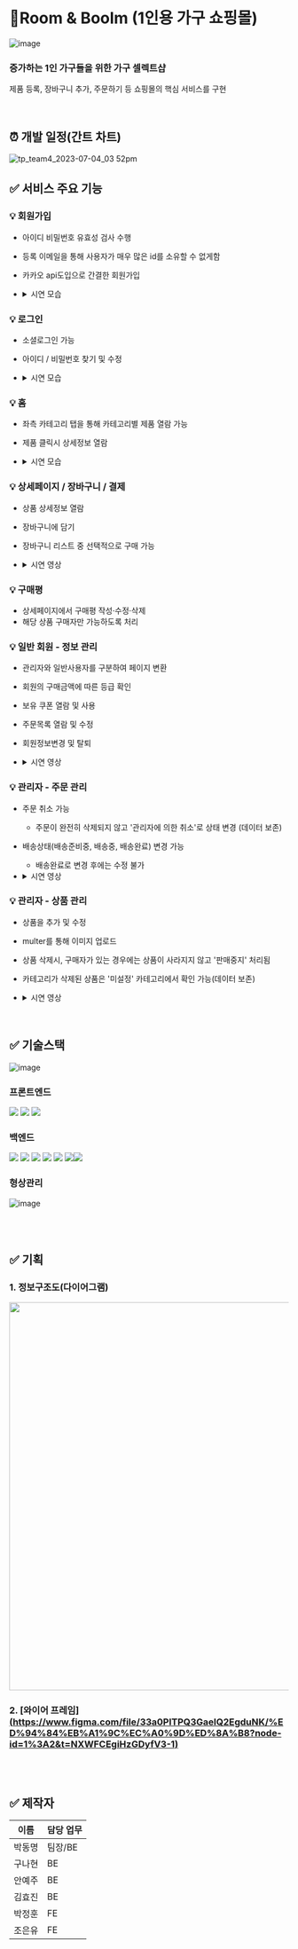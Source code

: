 # 🤗Room & Boolm (1인용 가구 쇼핑몰)


![image](https://github.com/GAW00/tp_team4/assets/125619374/384351ec-8035-4f30-ac38-4e4bab51893d)

### 증가하는 1인 가구들을 위한 가구 셀렉트샵

제품 등록, 장바구니 추가, 주문하기 등 쇼핑몰의 핵심 서비스를 구현

<br/>

## ⏰ 개발 일정(간트 차트)
![tp_team4_2023-07-04_03 52pm](https://github.com/GAW00/tp_team4/assets/125619374/09f0b865-fd3e-43bc-bbbe-167f696c1a12)


## ✅ 서비스 주요 기능

### 💡 회원가입
- 아이디 비밀번호 유효성 검사 수행
- 등록 이메일을 통해 사용자가 매우 많은 id를 소유할 수 없게함
- 카카오 api도입으로 간결한 회원가입
- <details><summary>시연 모습</summary>

  ![image](https://github.com/GAW00/tp_team4/assets/125619374/1694c2ce-e442-4aa9-b5c0-5d00f18948fd)

  </details>

### 💡 로그인
- 소셜로그인 가능
- 아이디 / 비밀번호 찾기 및 수정
- <details><summary>시연 모습</summary>

  ![image](https://github.com/GAW00/tp_team4/assets/125619374/a59e41b9-6709-43ae-8079-57c7bb88fa8a)
  ![image](https://github.com/GAW00/tp_team4/assets/125619374/650579bd-d0c9-4e2b-b35a-acf1454247de)

  </details>

### 💡 홈
- 좌측 카테고리 탭을 통해 카테고리별 제품 열람 가능
- 제품 클릭시 상세정보 열람
- <details><summary>시연 모습</summary>

  ![image](https://github.com/GAW00/tp_team4/assets/125619374/fbe3bbe0-0071-4356-98cf-8bba69066d33)
  ![image](https://github.com/GAW00/tp_team4/assets/125619374/6ad6ff22-8c2f-42c9-9ba9-5956f985f316)

  </details>

### 💡 상세페이지 / 장바구니 / 결제
- 상품 상세정보 열람
- 장바구니에 담기
- 장바구니 리스트 중 선택적으로 구매 가능
- <details><summary>시연 영상</summary>
  
  ![상세주문](https://github.com/GAW00/tp_team4/assets/125619374/6e93225c-afcd-4fd1-96c3-b809a0175d9f)

  </details>

### 💡 구매평
- 상세페이지에서 구매평 작성·수정·삭제
- 해당 상품 구매자만 가능하도록 처리

### 💡 일반 회원 - 정보 관리
- 관리자와 일반사용자를 구분하여 페이지 변환
- 회원의 구매금액에 따른 등급 확인
- 보유 쿠폰 열람 및 사용
- 주문목록 열람 및 수정
- 회원정보변경 및 탈퇴
- <details><summary>시연 영상</summary>

  https://github.com/GAW00/tp_team4/assets/125619374/436ce200-b312-4879-a80d-d49c17d39020

  </details>

### 💡 관리자 - 주문 관리
- 주문 취소 가능
  - 주문이 완전히 삭제되지 않고 '관리자에 의한 취소'로 상태 변경 (데이터 보존)
- 배송상태(배송준비중, 배송중, 배송완료) 변경 가능
  -  배송완료로 변경 후에는 수정 불가
- <details><summary>시연 영상</summary>

  ![공지사항](https://github.com/GAW00/tp_team4/assets/125619374/92a93232-8936-4ac0-977a-ba247df42483)

  </details>

### 💡 관리자 - 상품 관리
- 상품을 추가 및 수정
- multer를 통해 이미지 업로드
- 상품 삭제시, 구매자가 있는 경우에는 상품이 사라지지 않고 '판매중지' 처리됨
- 카테고리가 삭제된 상품은 '미설정' 카테고리에서 확인 가능(데이터 보존)
- <details><summary>시연 영상</summary>

  ![관리자제품](https://github.com/GAW00/tp_team4/assets/125619374/68fd1ac6-38d5-436e-9f8e-5efa48b35303)

  </details>



<br/>

## ✅ 기술스택

![image](https://github.com/GAW00/tp_team4/assets/125619374/682a04ef-73e9-4f7b-9185-dfabb2ffdc4e)

### 프론트엔드

  <img src="https://img.shields.io/badge/HTML5-E34F26?style=flat-square&logo=HTML5&logoColor=white"/> <img src="https://img.shields.io/badge/CSS3-1572B6?style=flat-square&logo=CSS3&logoColor=white"/> <img src="https://img.shields.io/badge/JavaScript-F7DF1E?style=flat-square&logo=JavaScript&logoColor=white"/>

### 백엔드

  <img src="https://img.shields.io/badge/Node.js-339933?style=flat-square&logo=Node.js&logoColor=white"/> <img src="https://img.shields.io/badge/java-007396?style=for-the-badge&logo=java&logoColor=white"> <img src="https://img.shields.io/badge/jquery-0769AD?style=for-the-badge&logo=jquery&logoColor=white"> <img src="https://img.shields.io/badge/oracle-F80000?style=for-the-badge&logo=oracle&logoColor=white"> <img src="https://img.shields.io/badge/spring-6DB33F?style=for-the-badge&logo=spring&logoColor=white"> <img src="https://img.shields.io/badge/bootstrap-7952B3?style=for-the-badge&logo=bootstrap&logoColor=white"><img src="https://img.shields.io/badge/apache tomcat-F8DC75?style=for-the-badge&logo=apachetomcat&logoColor=white">

### 형상관리

  ![image](https://github.com/GAW00/tp_team4/assets/125619374/37499162-f1d6-4b61-820c-1a0db9435971)


<br/>
<br/>

## ✅ 기획

### 1. 정보구조도(다이어그램)
<img src="https://user-images.githubusercontent.com/104059932/211264767-84d028f1-c96b-448e-972a-ee4e32e51522.png" width="700px" />

### 2. [와이어 프레임][(https://www.figma.com/file/33a0PITPQ3GaelQ2EgduNK/%ED%94%84%EB%A1%9C%EC%A0%9D%ED%8A%B8?node-id=1%3A2&t=NXWFCEgiHzGDyfV3-1)](https://www.figma.com/file/7mTVSIZPz6HJyIOl6LjDYd/TP_4%EC%A1%B0-%EC%87%BC%ED%95%91%EB%AA%B0?type=design&node-id=0-1&mode=design&t=p50DF7K2ime0xLu0-0)


<br/>



<br/>

## ✅ 제작자

| 이름   | 담당 업무 |
| ------ | --------- |
| 박동명 | 팀장/BE   |
| 구나현 | BE        |
| 안예주 | BE        |
| 김효진 | BE        |
| 박정훈 | FE        |
| 조은유 | FE        |

<br />
